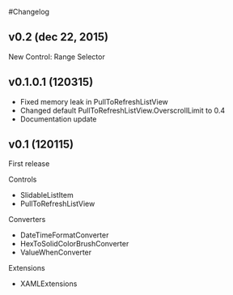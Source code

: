 #Changelog

## v0.2 (dec 22, 2015)
New Control: Range Selector

## v0.1.0.1 (120315)
* Fixed memory leak in PullToRefreshListView
* Changed default PullToRefreshListView.OverscrollLimit to 0.4
* Documentation update

## v0.1 (120115)
First release

Controls
* SlidableListItem 
* PullToRefreshListView

Converters
* DateTimeFormatConverter
* HexToSolidColorBrushConverter
* ValueWhenConverter

Extensions
* XAMLExtensions
